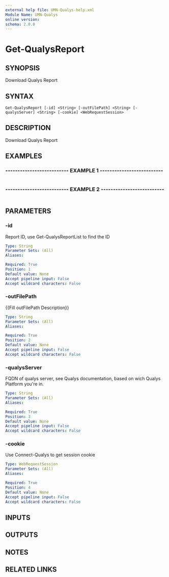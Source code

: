 ```yaml
---
external help file: UMN-Qualys-help.xml
Module Name: UMN-Qualys
online version: 
schema: 2.0.0
---
```


# Get-QualysReport

## SYNOPSIS
Download Qualys Report

## SYNTAX

```
Get-QualysReport [-id] <String> [-outFilePath] <String> [-qualysServer] <String> [-cookie] <WebRequestSession>
```

## DESCRIPTION
Download Qualys Report

## EXAMPLES

### -------------------------- EXAMPLE 1 --------------------------
```

```

### -------------------------- EXAMPLE 2 --------------------------
```

```

## PARAMETERS

### -id
Report ID, use Get-QualysReportList to find the ID

```yaml
Type: String
Parameter Sets: (All)
Aliases: 

Required: True
Position: 1
Default value: None
Accept pipeline input: False
Accept wildcard characters: False
```

### -outFilePath
{{Fill outFilePath Description}}

```yaml
Type: String
Parameter Sets: (All)
Aliases: 

Required: True
Position: 2
Default value: None
Accept pipeline input: False
Accept wildcard characters: False
```

### -qualysServer
FQDN of qualys server, see Qualys documentation, based on wich Qualys Platform you're in.

```yaml
Type: String
Parameter Sets: (All)
Aliases: 

Required: True
Position: 3
Default value: None
Accept pipeline input: False
Accept wildcard characters: False
```

### -cookie
Use Connect-Qualys to get session cookie

```yaml
Type: WebRequestSession
Parameter Sets: (All)
Aliases: 

Required: True
Position: 4
Default value: None
Accept pipeline input: False
Accept wildcard characters: False
```

## INPUTS

## OUTPUTS

## NOTES

## RELATED LINKS

